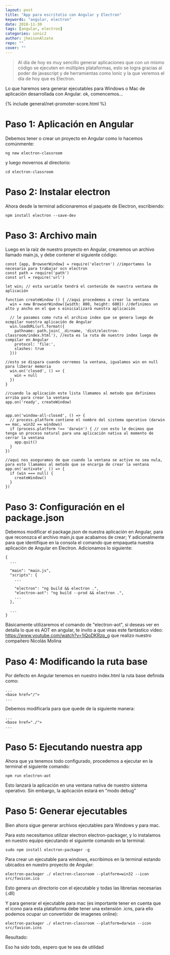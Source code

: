 ```yaml
---
layout: post
title: "App para escritotio con Angular y Electron"
keywords: "angular, electron"
date: 2018-11-30
tags: [angular, electron]
categories: ionic2
author: jheisonAlzate
repo: ""
cover: ""
---
```


> Al día de hoy es muy sencillo generar aplicaciones que con un mismo código se ejecuten en múltiples plataformas, esto se logra gracias al poder de javascript y de herramientas como Ionic y la que veremos el día de hoy que es Electron.

Lo que haremos sera generar ejecutables para Windows o Mac de aplicación desarrollada con Angular.
ok, comencemos...

<!--summary-->

{% include general/net-promoter-score.html %}

# Paso 1: Aplicación en Angular

Debemos tener o crear un proyecto en Angular como lo hacemos comúnmente:


```
ng new electron-classroom
```

y luego movernos al directorio:

```
cd electron-classroom
```

# Paso 2: Instalar electron

Ahora desde la terminal adicionaremos el paquete de Electron, escribiendo:

```
npm install electron --save-dev
```

# Paso 3: Archivo main

Luego en la raíz de nuestro proyecto en Angular, crearemos un archivo llamado main.js, y debe contener el siguiente código:

```
const {app, BrowserWindow} = require('electron') //importamos lo necesario para trabajar ocn electron
const path = require('path')
const url = require('url')

let win; // esta variable tendrá el contenido de nuestra ventana de aplicación

function createWindow () { //aqui procedemos a crear la ventana
  win = new BrowserWindow({width: 800, height: 600}) //definimos un alto y ancho en el que s einicializará nuestra aplicación

  // le pasamos como ruta el archivo index que se genera luego de ocmpilar nuestra aplicación de Angular
  win.loadURL(url.format({
    pathname: path.join(__dirname, 'dist/electron-classroom/index.html'), //esta es la ruta de nuestro index luego de compilar en Angular
    protocol: 'file:',
    slashes: true
  }))

//esto se dispara cuando cerremos la ventana, igualamos win en null para liberar memoria
  win.on('closed', () => {
    win = null
  })
}

//cuando la aplicación este lista llamamos al metodo que definimos arriba para crear la ventana
app.on('ready', createWindow)


app.on('window-all-closed', () => {
  // process.platform contiene el nombre del sistema operativo (darwin == mac, win32 == windows)
  if (process.platform !== 'darwin') { // con esto le decimos que tenga un proceso natural para una aplicación nativa al momento de cerrar la ventana
    app.quit()
  }
})

//aqui nos aseguramos de que cuando la ventana se active no sea nula, para esto llamamos al metodo que se encarga de crear la ventana
app.on('activate', () => {
  if (win === null) {
    createWindow()
  }
})
```

# Paso 3: Configuración en el package.json

Debemos modificar el package.json de nuestra aplicación en Angular, para que reconozca el archivo main.js que acabamos de crear; Y adicionalmente para que identifique en la consola el comando que empaqueta nuestra aplicación de Angular en Electron. Adicionamos lo siguiente:

```
{
  ...

  "main": "main.js",  
  "scripts": {
    ...

    "electron": "ng build && electron .",
    "electron-aot": "ng build --prod && electron .",
    ...
  },
  
  ...
}
```

Básicamente utilizaremos el comando de "electron-aot", si deseas ver en detalla lo que es AOT en angular, te invito a que veas este fantástico vídeo: https://www.youtube.com/watch?v=1iQoDKRzp_g que realizo nuestro compañero Nicolás Molina


# Paso 4: Modificando la ruta base

Por defecto en Angular tenemos en nuestro index.html la ruta base definida como:

```
...
<base href="/">
...
```

Debemos modificarla para que quede de la siguiente manera:

```
...
<base href="./">
...
```

# Paso 5: Ejecutando nuestra app

Ahora que ya tenemos todo configurado, procedemos a ejecutar en la terminal el siguiente comando:

```
npm run electron-aot
```

Esto lanzará la aplicación en una ventana nativa de nuestro sistema operativo. Sin embargo, la aplicación estará en "modo debug"

<amp-img width="470" height="368" layout="responsive" src="../../images/posts/ionic2/2018-11-30-AngularElectron/electron1.jpeg"></amp-img>


# Paso 5: Generar ejecutables

Bien ahora sigue generar archivos ejecutables para Windows y para mac.

Para esto necesitamos utilizar electron electron-packager, y lo instalamos en nuestro equipo ejecutando el siguiente comando en la terminal:


```
sudo npm install electron-packager -g
```

Para crear un ejecutable para windows, escribimos en la terminal estando ubicados en nuestro proyecto de Angular:


```
electron-packager ./ electron-classroom --platform=win32 --icon src/favicon.ico
```

Esto genera un directorio con el ejecutable y todas las librerias necesarias (.dll)

Y para generar el ejecutable para mac (es importante tener en cuenta que el icono para esta plataforma debe tener una extensión .icns, para ello podemos ocupar un convertidor de imagenes online):

```
electron-packager ./ electron-classroom --platform=darwin --icon src/favicon.icns
```

Resultado:

<amp-img width="470" height="368" layout="responsive" src="../../images/posts/ionic2/2018-11-30-AngularElectron/electron2.jpeg"></amp-img>

Eso ha sido todo, espero que te sea de utilidad